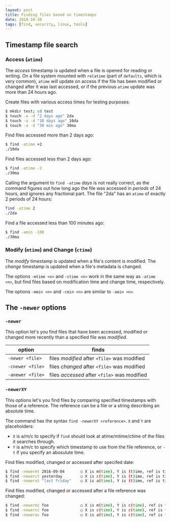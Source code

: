 ```yaml
---
layout: post
title: Finding files based on timestamps
date: 2018-10-30
tags: [find, security, linux, tools]
---
```


## Timestamp file search

### Access (`atime`)

The *access* timestamp is updated when a file is opened for reading or writing.
On a file system mounted with `relatime` (part of `defaults`, which is very common), `atime` will update on access if the file has been modified or changed after it was last accessed, or if the previous `atime` update was more than 24 hours ago.

Create files with various access times for testing purposes:

```bash
$ mkdir test; cd test
$ touch -a -d "2 days ago" 2da
$ touch -a -d "10 days ago" 10da
$ touch -a -d "30 min ago" 30ma
```

Find files accessed more than 2 days ago:

```bash
$ find -atime +2
./10da
```

Find files accessed less than 2 days ago:

```bash
$ find -atime -2
./30ma
```

Calling the argument to `find -atime` *days* is not really correct, as the command figures out how long ago the file was accessed in *periods* of 24 hours, and ignores any fractional part.
The file "2da" has an `atime` of exactly 2 periods of 24 hours:

```bash
find -atime 2
./2da
```

Find a file accessed less than 100 minutes ago:

```bash
$ find -amin -100
./30ma
```

### Modify (`mtime`) and Change (`ctime`)

The *modify* timestamp is updated when a file's content is modified.
The *change* timestamp is updated when a file's metadata is changed.

The options `-mtime <n>` and `-ctime <n>` work in the same way as `-atime <n>`, but find files based on modification time and change time, respectively.

The options `-mmin <n>` and `-cmin <n>` are similar to `-amin <n>`.

## The `-newer` options

### `-newer`

This option let's you find files that have been accessed, modified or changed more recently than a specified file was *modified*.

|option          | finds
|----------------|------------------------------------------------|
|`-newer <file>` | files *modified* after `<file>` was modified|
|`-cnewer <file>` |files *changed* after `<file>` was modified|
|`-anewer <file>` | files *accessed* after `<file>` was modified|

### `-newerXY`

This options let's you find files by comparing specified timestamps with those of a reference. The reference can be a file or a string describing an absolute time.

The command has the syntax `find -newerXY <reference>`. `X` and `Y` are placeholders:

 - `X` is a/m/c to specify if `find` should look at atime/mtime/ctime of the files it searches through.
 - `Y` is a/m/c to specify which timestamp to use from the file reference, or `-t` if you specify an abosulute time.


Find files modified, changed or accessed after specifed date:

```bash
$ find -newermt 2016-09-04       ○ X is m(time), Y is (t)ime, ref is time-string
$ find -newerct yesterday        ○ X is c(time), Y is (t)ime, ref is time-string
$ find -newerat "last friday"    ○ X is a(time), Y is (t)ime, ref is time-string
```

Find files modified, changed or accessed after a file reference was changed:

```bash
$ find -newermc foo              ○ X is m(time), Y is c(time), ref is file
$ find -newercc foo              ○ X is c(time), Y is c(time), ref is file
$ find -newerac foo              ○ X is a(time), Y is c(time), ref is file
```
